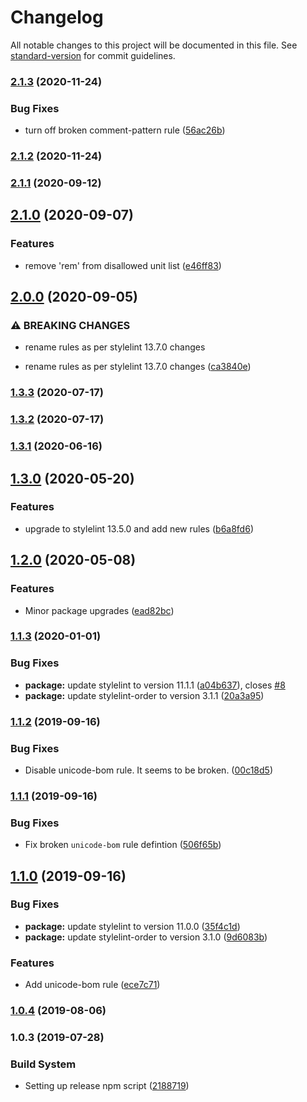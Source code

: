 # Changelog

All notable changes to this project will be documented in this file. See [standard-version](https://github.com/conventional-changelog/standard-version) for commit guidelines.

### [2.1.3](https://github.com/GlobexDesignsInc/stylelint-config-globex/compare/v2.1.2...v2.1.3) (2020-11-24)


### Bug Fixes

* turn off broken comment-pattern rule ([56ac26b](https://github.com/GlobexDesignsInc/stylelint-config-globex/commit/56ac26be103c981fdc503ece9fbec0c8feedb75c))

### [2.1.2](https://github.com/GlobexDesignsInc/stylelint-config-globex/compare/v2.1.1...v2.1.2) (2020-11-24)

### [2.1.1](https://github.com/GlobexDesignsInc/stylelint-config-globex/compare/v2.1.0...v2.1.1) (2020-09-12)

## [2.1.0](https://github.com/GlobexDesignsInc/stylelint-config-globex/compare/v2.0.0...v2.1.0) (2020-09-07)


### Features

* remove 'rem' from disallowed unit list ([e46ff83](https://github.com/GlobexDesignsInc/stylelint-config-globex/commit/e46ff83e6f05df555f34dd706101a856dde2590c))

## [2.0.0](https://github.com/GlobexDesignsInc/stylelint-config-globex/compare/v1.3.3...v2.0.0) (2020-09-05)


### ⚠ BREAKING CHANGES

* rename rules as per stylelint 13.7.0 changes

* rename rules as per stylelint 13.7.0 changes ([ca3840e](https://github.com/GlobexDesignsInc/stylelint-config-globex/commit/ca3840e518b07653ab0b326100bcedc368157e73))

### [1.3.3](https://github.com/GlobexDesignsInc/stylelint-config-globex/compare/v1.3.2...v1.3.3) (2020-07-17)

### [1.3.2](https://github.com/GlobexDesignsInc/stylelint-config-globex/compare/v1.3.1...v1.3.2) (2020-07-17)

### [1.3.1](https://github.com/GlobexDesignsInc/stylelint-config-globex/compare/v1.3.0...v1.3.1) (2020-06-16)

## [1.3.0](https://github.com/GlobexDesignsInc/stylelint-config-globex/compare/v1.2.0...v1.3.0) (2020-05-20)


### Features

* upgrade to stylelint 13.5.0 and add new rules ([b6a8fd6](https://github.com/GlobexDesignsInc/stylelint-config-globex/commit/b6a8fd66ced89a6cb66b7ba646ce8a438de6907e))

## [1.2.0](https://github.com/GlobexDesignsInc/stylelint-config-globex/compare/v1.1.3...v1.2.0) (2020-05-08)


### Features

* Minor package upgrades ([ead82bc](https://github.com/GlobexDesignsInc/stylelint-config-globex/commit/ead82bc724f7e3551c0ba73440e651dc76abccc7))

### [1.1.3](https://github.com/GlobexDesignsInc/stylelint-config-globex/compare/v1.1.2...v1.1.3) (2020-01-01)


### Bug Fixes

* **package:** update stylelint to version 11.1.1 ([a04b637](https://github.com/GlobexDesignsInc/stylelint-config-globex/commit/a04b6373e2d1462a4c661a43a1facf46a97796d6)), closes [#8](https://github.com/GlobexDesignsInc/stylelint-config-globex/issues/8)
* **package:** update stylelint-order to version 3.1.1 ([20a3a95](https://github.com/GlobexDesignsInc/stylelint-config-globex/commit/20a3a952945b96c9cbd52014c9116a3b34f9ac50))

### [1.1.2](https://github.com/GlobexDesignsInc/stylelint-config-globex/compare/v1.1.1...v1.1.2) (2019-09-16)


### Bug Fixes

* Disable unicode-bom rule. It seems to be broken. ([00c18d5](https://github.com/GlobexDesignsInc/stylelint-config-globex/commit/00c18d5))

### [1.1.1](https://github.com/GlobexDesignsInc/stylelint-config-globex/compare/v1.1.0...v1.1.1) (2019-09-16)


### Bug Fixes

* Fix broken `unicode-bom` rule defintion ([506f65b](https://github.com/GlobexDesignsInc/stylelint-config-globex/commit/506f65b))

## [1.1.0](https://github.com/GlobexDesignsInc/stylelint-config-globex/compare/v1.0.4...v1.1.0) (2019-09-16)


### Bug Fixes

* **package:** update stylelint to version 11.0.0 ([35f4c1d](https://github.com/GlobexDesignsInc/stylelint-config-globex/commit/35f4c1d))
* **package:** update stylelint-order to version 3.1.0 ([9d6083b](https://github.com/GlobexDesignsInc/stylelint-config-globex/commit/9d6083b))


### Features

* Add unicode-bom rule ([ece7c71](https://github.com/GlobexDesignsInc/stylelint-config-globex/commit/ece7c71))

### [1.0.4](https://github.com/GlobexDesignsInc/stylelint-config-globex/compare/v1.0.3...v1.0.4) (2019-08-06)

### 1.0.3 (2019-07-28)


### Build System

* Setting up release npm script ([2188719](https://github.com/GlobexDesignsInc/stylelint-config-globex/commit/2188719))
